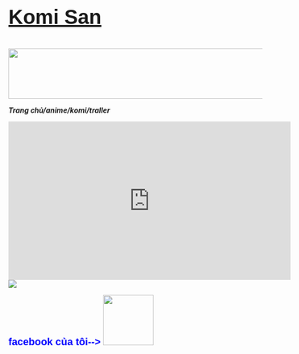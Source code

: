 <html>
<title>
Komi
</title>
<head>
<h3 style="font-family : arial; font-size : 40px; color : #09C; background-image:url(http://image.lag.vn/upload/news/22/04/08/spoiler-komi-san-wa-comyushou-desu-season-2-tap-2-2_XNTY.jpg) ;backgroud-size:100px">
<a href="https://www.google.com/search?q=Komi&rlz=1C1FHFK_viVN1003VN1003&oq=Komi&aqs=chrome..69i57j46i131i433i512j0i131i433i512j69i59l2j69i61j69i60l2.7071j0j1&sourceid=chrome&ie=UTF-8">Komi San</a>
</h3>
</head>
<body background="https://image.lag.vn/upload/news/21/12/10/spoiler-anime-kimi-san-wa-comyushou-desu-tap-11-2_HXJW.jpg">
<div>
<p>
<center>
<a href="http://www.nettruyenmoi.com/truyen-tranh/komi-khong-the-giao-tiep-113060"> <img src="https://t4.ftcdn.net/jpg/04/04/73/39/360_F_404733910_2mIXr6RbC5G3WZJFjopVsBaR3EOM6Bqy.jpg" width="1400px" height="100px"/> </a>
</center>
</p>
<p>
<b>
<i>
Trang chủ/anime/komi/traller
</i>
</b>
</p>
<iframe width="560" height="315" src="https://www.youtube.com/embed/tLdLTSnmnoA" title="YouTube video player" frameborder="0" allow="accelerometer; autoplay; clipboard-write; encrypted-media; gyroscope; picture-in-picture" allowfullscreen></iframe>
<a href="https://youtu.be/emble/3V55ndM5Krg"><img src="https://salt.tikicdn.com/cache/400x400/ts/product/f4/21/a5/eb3ddba33f288692a7ca249b6118ce79.jpg" widtg="100px" height="auto"></a>
<p>
<b style="font-family : arial; font-size : 20px ; color : blue">
facebook của tôi-->
</b>
<a href="https://www.facebook.com/killer18062003" ><img src="https://i.pinimg.com/originals/cc/d9/52/ccd95291a143be963a8aed047f72b20e.jpg" height"auto" width="100px"></a>
</p>
</div>
</body>
</html>
